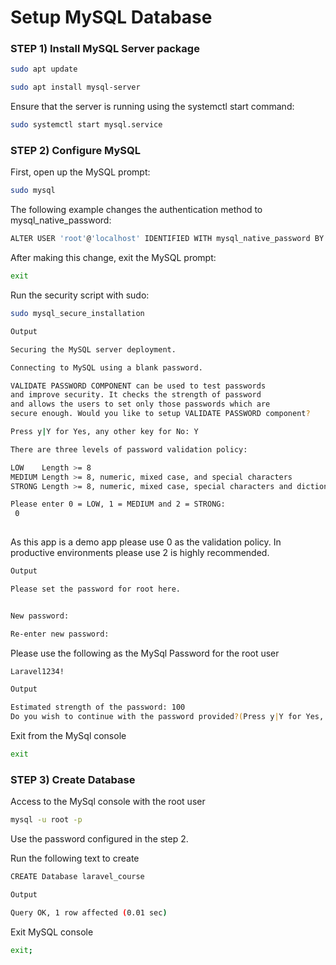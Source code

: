 # Setup MySQL Database

### STEP 1) Install MySQL Server package


```bash
sudo apt update
```

```bash
sudo apt install mysql-server
```

Ensure that the server is running using the systemctl start command:

```bash
sudo systemctl start mysql.service
```

### STEP 2) Configure MySQL 

First, open up the MySQL prompt:

```bash
sudo mysql
```

The following example changes the authentication method to mysql_native_password:

```bash
ALTER USER 'root'@'localhost' IDENTIFIED WITH mysql_native_password BY 'password';
```

After making this change, exit the MySQL prompt:

```bash
exit
```

Run the security script with sudo:

```bash
sudo mysql_secure_installation
```

```bash
Output

Securing the MySQL server deployment.

Connecting to MySQL using a blank password.

VALIDATE PASSWORD COMPONENT can be used to test passwords
and improve security. It checks the strength of password
and allows the users to set only those passwords which are
secure enough. Would you like to setup VALIDATE PASSWORD component?

Press y|Y for Yes, any other key for No: Y

There are three levels of password validation policy:

LOW    Length >= 8
MEDIUM Length >= 8, numeric, mixed case, and special characters
STRONG Length >= 8, numeric, mixed case, special characters and dictionary                  file

Please enter 0 = LOW, 1 = MEDIUM and 2 = STRONG:
 0
 
```

As this app is a demo app please use 0 as the validation policy.
In productive environments please use 2 is highly recommended.

```bash
Output

Please set the password for root here.


New password:

Re-enter new password:

```

Please use the following as the MySql Password for the root user

```bash
Laravel1234!
```
```bash
Output

Estimated strength of the password: 100
Do you wish to continue with the password provided?(Press y|Y for Yes, any other key for No) : Y
```

Exit from the MySql console

```bash
exit
```

### STEP 3) Create Database

Access to the MySql console with the root user

```bash
mysql -u root -p
```

Use the password configured in the step 2.

Run the following text to create 

```bash
CREATE Database laravel_course
```

```bash
Output

Query OK, 1 row affected (0.01 sec)
```

Exit MySQL console

```bash
exit;
```
